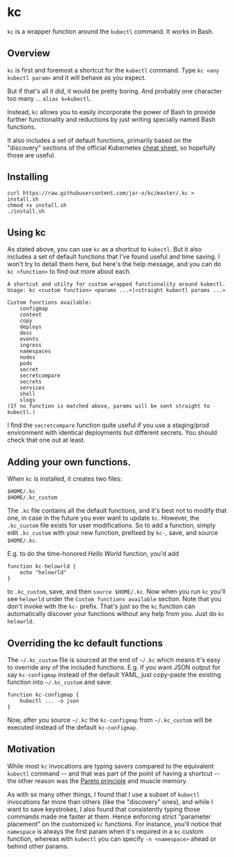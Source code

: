 # kc

`kc` is a wrapper function around the `kubectl` command. It works in Bash. 

## Overview

`kc` is first and foremost a shortcut for the `kubectl` command. Type `kc <any
kubectl param>` and it will behave as you expect.

But if that's all it did, it would be pretty boring. And probably one character
too many ... `alias k=kubectl`.

Instead, `kc` allows you to easily incorporate the power of Bash to provide
further functionality and reductions by just writing specially named Bash
functions.

It also includes a set of default functions, primarily based on the "discovery"
sections of the official Kubernetes [cheat
sheet](https://kubernetes.io/docs/reference/kubectl/cheatsheet/#viewing-finding-resources),
so hopefully those are useful.


## Installing

```
curl https://raw.githubusercontent.com/jar-o/kc/master/.kc > install.sh
chmod +x install.sh
./install.sh
```

## Using kc

As stated above, you can use `kc` as a shortcut to `kubectl`. But it also
includes a set of default functions that I've found useful and time saving. I
won't try to detail them here, but here's the help message, and you can do `kc
<function>` to find out more about each.

```
A shortcut and utilty for custom wrapped functionality around kubectl.
Usage: kc <custom function> <params ...>|<straight kubectl params ...>

Custom functions available:
    configmap
    context
    copy
    deploys
    desc
    events
    ingress
    namespaces
    nodes
    pods
    secret
    secretcompare
    secrets
    services
    shell
    slogs
(If no function is matched above, params will be sent straight to kubectl.)
```

I find the `secretcompare` function quite useful if you use a staging/prod
environment with identical deployments but different secrets. You should check
that one out at least.

## Adding your own functions.

When `kc` is installed, it creates two files:

```
$HOME/.kc
$HOME/.kc_custom
```

The `.kc` file contains all the default functions, and it's best not to modify
that one, in case in the future you ever want to update `kc`. However, the
`.kc_custom` file exists for user modifications. So to add a function, simply
edit `.kc_custom` with your new function, prefixed by `kc-`, save, and source
`$HOME/.kc`.

E.g. to do the time-honored *Hello World* function, you'd add

```
function kc-helowrld {
	echo "helowrld"
}
```

to `.kc_custom`, save, and then `source $HOME/.kc`. Now when you run `kc`
you'll see `helowrld` under the `Custom functions available` section. Note that
you don't invoke with the `kc-` prefix. That's just so the `kc` function can
automatically discover your functions without any help from you. Just do `kc helowrld`.

## Overriding the kc default functions

The `~/.kc_custom` file is sourced at the end of `~/.kc` which means it's easy to
override any of the included functions. E.g. if you want JSON output for say
`kc-configmap` instead of the default YAML, just copy-paste the existing
function into `~/.kc_custom` and save:

```
function kc-configmap {
	kubectl ... -o json
}
```

Now, after you source `~/.kc` the `kc-configmap` from `~/.kc_custom` will be
executed instead of the default `kc-configmap`.

## Motivation

While most `kc` invocations are typing savers compared to the equivalent
`kubectl` command -- and that was part of the point of having a shortcut -- the
other reason was the [Pareto
principle](https://en.wikipedia.org/wiki/Pareto_principle) and muscle memory.

As with so many other things, I found that I use a subset of `kubectl`
invocations far more than others (like the "discovery" ones), and while I want
to save keystrokes, I also found that consistently typing those commands made
me faster at them. Hence enforcing strict "parameter placement" on the
customized `kc` functions. For instance, you'll notice that `namespace` is
always the first param when it's required in a `kc` custom function, whereas
with `kubectl` you can specify `-n <namespace>` ahead or behind other params.
